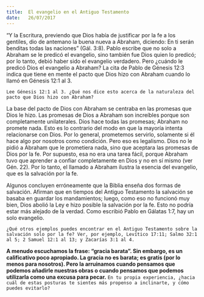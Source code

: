 ```yaml
---
title:  El evangelio en el Antiguo Testamento
date:   26/07/2017
---
```


“Y la Escritura, previendo que Dios había de justificar por la fe a los gentiles, dio de antemano la buena nueva a Abraham, diciendo: En ti serán benditas todas las naciones” (Gál. 3:8). Pablo escribe que no solo a Abraham se le predicó el evangelio, sino también fue Dios quien lo predicó; por lo tanto, debió haber sido el evangelio verdadero. Pero ¿cuándo le predicó Dios el evangelio a Abraham? La cita de Pablo de Génesis 12:3 indica que tiene en mente el pacto que Dios hizo con Abraham cuando lo llamó en Génesis 12:1 al 3.

`Lee Génesis 12:1 al 3. ¿Qué nos dice esto acerca de la naturaleza del pacto que Dios hizo con Abraham?`

La base del pacto de Dios con Abraham se centraba en las promesas que Dios le hizo. Las promesas de Dios a Abraham son increíbles porque son completamente unilaterales. Dios hace todas las promesas; Abraham no promete nada. Esto es lo contrario del modo en que la mayoría intenta relacionarse con Dios. Por lo general, prometemos servirlo, solamente si él hace algo por nosotros como condición. Pero eso es legalismo. Dios no le pidió a Abraham que le prometiera nada, sino que aceptara las promesas de Dios por la fe. Por supuesto, esa no era una tarea fácil, porque Abraham tuvo que aprender a confiar completamente en Dios y no en sí mismo (ver Gén. 22). Por lo tanto, el llamado a Abraham ilustra la esencia del evangelio, que es la salvación por la fe.

Algunos concluyen erróneamente que la Biblia enseña dos formas de salvación. Afirman que en tiempos del Antiguo Testamento la salvación se basaba en guardar los mandamientos; luego, como eso no funcionó muy bien, Dios abolió la Ley e hizo posible la salvación por la fe. Esto no podría estar más alejado de la verdad. Como escribió Pablo en Gálatas 1:7, hay un solo evangelio.

`¿Qué otros ejemplos puedes encontrar en el Antiguo Testamento sobre la salvación solo por la fe? Ver, por ejemplo, Levítico 17:11; Salmo 32:1 al 5; 2 Samuel 12:1 al 13; y Zacarías 3:1 al 4.`

**A menudo escuchamos la frase: “gracia barata”. Sin embargo, es un calificativo poco apropiado. La gracia no es barata; es gratis (por lo menos para nosotros). Pero la arruinamos cuando pensamos que podemos añadirle nuestras obras o cuando pensamos que podemos utilizarla como una excusa para pecar.**
`En tu propia experiencia, ¿hacia cuál de estas posturas te sientes más propenso a inclinarte, y cómo puedes evitarlo?`